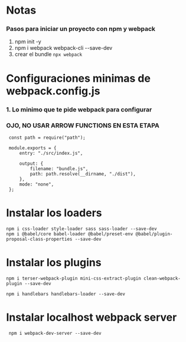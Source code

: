 # Notas

### Pasos para iniciar un proyecto con npm y webpack

1. npm init -y
2. npm i webpack webpack-cli --save-dev
3. crear el bundle `npx webpack`

# Configuraciones minimas de webpack.config.js

### 1. Lo minimo que te pide webpack para configurar

### OJO, NO USAR ARROW FUNCTIONS EN ESTA ETAPA

```
 const path = require("path");

 module.exports = {
     entry: "./src/index.js",

     output: {
         filename: "bundle.js",
         path: path.resolve(__dirname, "./dist"),
     },
     mode: "none",
 };
```

# Instalar los loaders

```
npm i css-loader style-loader sass sass-loader --save-dev
npm i @babel/core babel-loader @babel/preset-env @babel/plugin-proposal-class-properties --save-dev
```

# Instalar los plugins

```
npm i terser-webpack-plugin mini-css-extract-plugin clean-webpack-plugin --save-dev

npm i handlebars handlebars-loader --save-dev
```

# Instalar localhost webpack server

```
 npm i webpack-dev-server --save-dev
```
